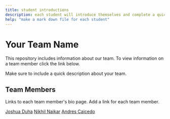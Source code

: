 ```yaml
---
title: student introductions
description: each student will introduce themselves and complete a quick bio
help: "make a mark down file for each student"
---
```


# Your Team Name

This repository includes information about our team. To view information on a team member click the link below.

Make sure to include a quick description about your team.

## Team Members

Links to each team member's bio page. Add a link for each team member.

[Joshua Duha](/JoshuaDuha.md)
[Nikhil Naikar](/NikhilNaikar.md)
[Andres Caicedo](/AndresCaicedo.md)